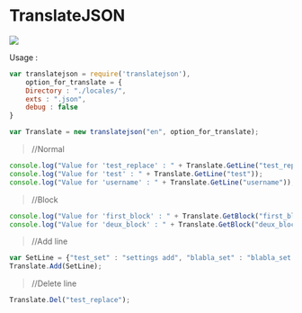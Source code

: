 # TranslateJSON
<a href="https://www.npmjs.com/package/translatejson"><img src="https://nodei.co/npm/translatejson.png?downloads=true" /></a>

Usage : 
```JavaScript
var translatejson = require('translatejson'),
    option_for_translate = {
    Directory : "./locales/",
    exts : ".json",
    debug : false
}

var Translate = new translatejson("en", option_for_translate);
```

>//Normal
```JavaScript
console.log("Value for 'test_replace' : " + Translate.GetLine("test_replace", "deathart"));
console.log("Value for 'test' : " + Translate.GetLine("test"));
console.log("Value for 'username' : " + Translate.GetLine("username"));
```

>//Block
```JavaScript
console.log("Value for 'first_block' : " + Translate.GetBlock("first_block", "block_test"));
console.log("Value for 'deux_block' : " + Translate.GetBlock("deux_block", "block_test", "deathart"));
```

>//Add line
```JavaScript
var SetLine = {"test_set" : "settings add", "blabla_set" : "blabla_set is OK"};
Translate.Add(SetLine);
```

>//Delete line
```JavaScript
Translate.Del("test_replace");
```